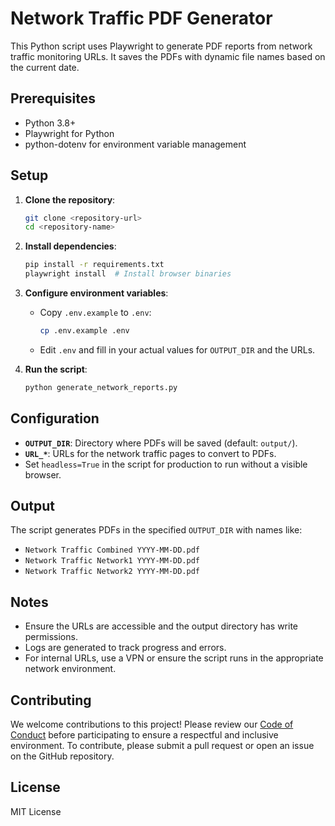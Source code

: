 # Network Traffic PDF Generator

This Python script uses Playwright to generate PDF reports from network traffic monitoring URLs. It saves the PDFs with dynamic file names based on the current date.

## Prerequisites

- Python 3.8+
- Playwright for Python
- python-dotenv for environment variable management

## Setup

1. **Clone the repository**:
   ```bash
   git clone <repository-url>
   cd <repository-name>
   ```

2. **Install dependencies**:
   ```bash
   pip install -r requirements.txt
   playwright install  # Install browser binaries
   ```

3. **Configure environment variables**:
   - Copy `.env.example` to `.env`:
     ```bash
     cp .env.example .env
     ```
   - Edit `.env` and fill in your actual values for `OUTPUT_DIR` and the URLs.

4. **Run the script**:
   ```bash
   python generate_network_reports.py
   ```

## Configuration

- **`OUTPUT_DIR`**: Directory where PDFs will be saved (default: `output/`).
- **`URL_*`**: URLs for the network traffic pages to convert to PDFs.
- Set `headless=True` in the script for production to run without a visible browser.

## Output

The script generates PDFs in the specified `OUTPUT_DIR` with names like:
- `Network Traffic Combined YYYY-MM-DD.pdf`
- `Network Traffic Network1 YYYY-MM-DD.pdf`
- `Network Traffic Network2 YYYY-MM-DD.pdf`

## Notes

- Ensure the URLs are accessible and the output directory has write permissions.
- Logs are generated to track progress and errors.
- For internal URLs, use a VPN or ensure the script runs in the appropriate network environment.

## Contributing

We welcome contributions to this project! Please review our [Code of Conduct](CODE_OF_CONDUCT.md) before participating to ensure a respectful and inclusive environment. To contribute, please submit a pull request or open an issue on the GitHub repository.

## License

MIT License
